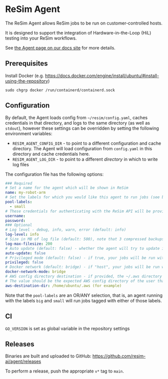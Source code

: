 # ReSim Agent

The ReSim Agent allows ReSim jobs to be run on customer-controlled hosts.

It is designed to support the integration of Hardware-in-the-Loop (HiL) testing into your ReSim workflows.

See [the Agent page on our docs site](https://docs.resim.ai/guides/agent) for more details.

## Prerequisites

Install Docker (e.g. https://docs.docker.com/engine/install/ubuntu/#install-using-the-repository)

```shell
sudo chgrp docker /run/containerd/containerd.sock
```

## Configuration

By default, the Agent loads config from `~/resim/config.yaml`, caches credentials in that directory, and logs to the same directory (as well as `stdout`), however these settings can be overridden by setting the following environment variables:

- `RESIM_AGENT_CONFIG_DIR` - to point to a different configuration and cache directory. The Agent will load configuration from `config.yaml` in this directory and cache credentials here.
- `RESIM_AGENT_LOG_DIR` - to point to a different _directory_ in which to write log files

The configuration file has the following options:

```yaml
### Required
# Set a name for the agent which will be shown in ReSim
name: my-robot-arm
# Set the labels for which you would like this agent to run jobs (see below)
pool-labels: 
  - small
# These credentials for authenticating with the ReSim API will be provided by ReSim
username: 
password: 
### Optional 
# Log level - debug, info, warn, error (default: info)
log-level: info
# Size in MB of log file (default: 500), note that 3 compressed backups are kept
log-max-filesize: 200
# Auto update (default: false) - whether the agent will try to update itself when a new release is available
auto-update: false
# Privileged mode (default: false) - if true, your jobs will be run with elevated privileges (equivalent to docker --privileged)
privileged: false
# Docker network (default: bridge) - if "host", your jobs will be run without network isolation (equivalent to docker run --net=host)
docker-network-mode: bridge
# AWS config directory destination - if provided, the ~/.aws directory of the user running the agent will be mounted at this path in your test container
# The value should be the expected AWS config directory of the user that runs in your test container 
aws-destination-dir: /home/ubuntu/.aws (for example)
```

Note that the `pool-labels` are an OR/ANY selection, that is, an agent running with the labels `big` and `small` will run jobs tagged with either of those labels.

## CI

`GO_VERSION` is set as global variable in the repository settings

## Releases

Binaries are built and uploaded to GitHub: https://github.com/resim-ai/agent/releases

To perform a release, push the appropriate `v*` tag to `main`.
